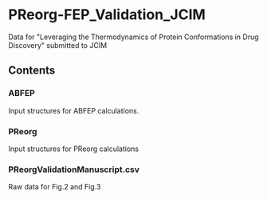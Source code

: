 # PReorg-FEP_Validation_JCIM
Data for "Leveraging the Thermodynamics of Protein Conformations in Drug Discovery" submitted to JCIM
## Contents
### ABFEP
Input structures for ABFEP calculations.
### PReorg
Input structures for PReorg calculations
### PReorgValidationManuscript.csv
Raw data for Fig.2 and Fig.3
